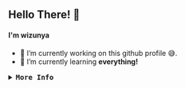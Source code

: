 ## Hello There! 👋
#### I'm wizunya
- 🔭 I’m currently working on this github profile 😅.
- 🌱 I’m currently learning **everything!**
<details>
<summary><samp><b>More Info</b></samp></summary>
<br >
<a href="#_"><img alt="Stats" src="https://github-readme-stats.vercel.app/api?username=wizunya&layout=compact&theme=nightowl"/></a>
<a href="#_"><img alt="Top Language" src="https://github-readme-stats.vercel.app/api/top-langs/?username=wizunya&layout=compact&theme=nightowl"/></a>

</details>
